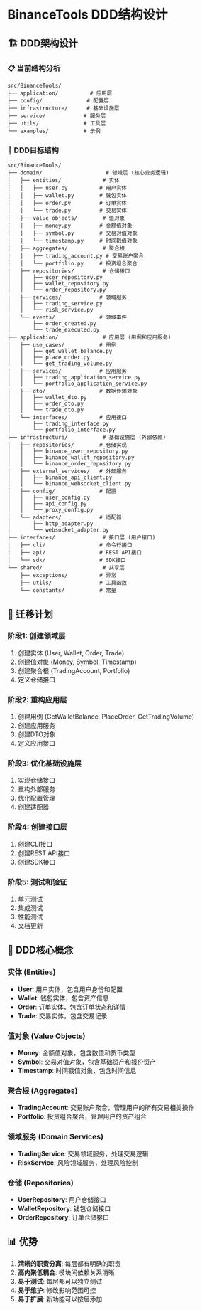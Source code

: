 # BinanceTools DDD结构设计

## 🏗️ DDD架构设计

### 📋 当前结构分析

```
src/BinanceTools/
├── application/          # 应用层
├── config/              # 配置层
├── infrastructure/      # 基础设施层
├── service/            # 服务层
├── utils/              # 工具层
└── examples/           # 示例
```

### 🎯 DDD目标结构

```
src/BinanceTools/
├── domain/                    # 领域层 (核心业务逻辑)
│   ├── entities/             # 实体
│   │   ├── user.py          # 用户实体
│   │   ├── wallet.py        # 钱包实体
│   │   ├── order.py         # 订单实体
│   │   └── trade.py         # 交易实体
│   ├── value_objects/        # 值对象
│   │   ├── money.py         # 金额值对象
│   │   ├── symbol.py        # 交易对值对象
│   │   └── timestamp.py     # 时间戳值对象
│   ├── aggregates/           # 聚合根
│   │   ├── trading_account.py # 交易账户聚合
│   │   └── portfolio.py     # 投资组合聚合
│   ├── repositories/         # 仓储接口
│   │   ├── user_repository.py
│   │   ├── wallet_repository.py
│   │   └── order_repository.py
│   ├── services/            # 领域服务
│   │   ├── trading_service.py
│   │   └── risk_service.py
│   └── events/              # 领域事件
│       ├── order_created.py
│       └── trade_executed.py
├── application/              # 应用层 (用例和应用服务)
│   ├── use_cases/           # 用例
│   │   ├── get_wallet_balance.py
│   │   ├── place_order.py
│   │   └── get_trading_volume.py
│   ├── services/            # 应用服务
│   │   ├── trading_application_service.py
│   │   └── portfolio_application_service.py
│   ├── dto/                 # 数据传输对象
│   │   ├── wallet_dto.py
│   │   ├── order_dto.py
│   │   └── trade_dto.py
│   └── interfaces/          # 应用接口
│       ├── trading_interface.py
│       └── portfolio_interface.py
├── infrastructure/           # 基础设施层 (外部依赖)
│   ├── repositories/        # 仓储实现
│   │   ├── binance_user_repository.py
│   │   ├── binance_wallet_repository.py
│   │   └── binance_order_repository.py
│   ├── external_services/   # 外部服务
│   │   ├── binance_api_client.py
│   │   └── binance_websocket_client.py
│   ├── config/              # 配置
│   │   ├── user_config.py
│   │   ├── api_config.py
│   │   └── proxy_config.py
│   └── adapters/            # 适配器
│       ├── http_adapter.py
│       └── websocket_adapter.py
├── interfaces/               # 接口层 (用户接口)
│   ├── cli/                 # 命令行接口
│   ├── api/                 # REST API接口
│   └── sdk/                 # SDK接口
└── shared/                   # 共享层
    ├── exceptions/          # 异常
    ├── utils/               # 工具函数
    └── constants/           # 常量
```

## 🔄 迁移计划

### 阶段1: 创建领域层
1. 创建实体 (User, Wallet, Order, Trade)
2. 创建值对象 (Money, Symbol, Timestamp)
3. 创建聚合根 (TradingAccount, Portfolio)
4. 定义仓储接口

### 阶段2: 重构应用层
1. 创建用例 (GetWalletBalance, PlaceOrder, GetTradingVolume)
2. 创建应用服务
3. 创建DTO对象
4. 定义应用接口

### 阶段3: 优化基础设施层
1. 实现仓储接口
2. 重构外部服务
3. 优化配置管理
4. 创建适配器

### 阶段4: 创建接口层
1. 创建CLI接口
2. 创建REST API接口
3. 创建SDK接口

### 阶段5: 测试和验证
1. 单元测试
2. 集成测试
3. 性能测试
4. 文档更新

## 🎯 DDD核心概念

### 实体 (Entities)
- **User**: 用户实体，包含用户身份和配置
- **Wallet**: 钱包实体，包含资产信息
- **Order**: 订单实体，包含订单状态和详情
- **Trade**: 交易实体，包含交易记录

### 值对象 (Value Objects)
- **Money**: 金额值对象，包含数值和货币类型
- **Symbol**: 交易对值对象，包含基础资产和报价资产
- **Timestamp**: 时间戳值对象，包含时间信息

### 聚合根 (Aggregates)
- **TradingAccount**: 交易账户聚合，管理用户的所有交易相关操作
- **Portfolio**: 投资组合聚合，管理用户的资产组合

### 领域服务 (Domain Services)
- **TradingService**: 交易领域服务，处理交易逻辑
- **RiskService**: 风险领域服务，处理风险控制

### 仓储 (Repositories)
- **UserRepository**: 用户仓储接口
- **WalletRepository**: 钱包仓储接口
- **OrderRepository**: 订单仓储接口

## 📊 优势

1. **清晰的职责分离**: 每层都有明确的职责
2. **高内聚低耦合**: 模块间依赖关系清晰
3. **易于测试**: 每层都可以独立测试
4. **易于维护**: 修改影响范围可控
5. **易于扩展**: 新功能可以按层添加
